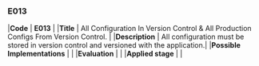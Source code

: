 ### E013

|**Code**           | **E013** |
|**Title**          | All Configuration In Version Control & All Production Configs From Version Control. |
|**Description**    | All configuration must be stored in version control and versioned with the application.|
|**Possible Implementations** | |
|**Evaluation**     | |
|**Applied stage**  | |
